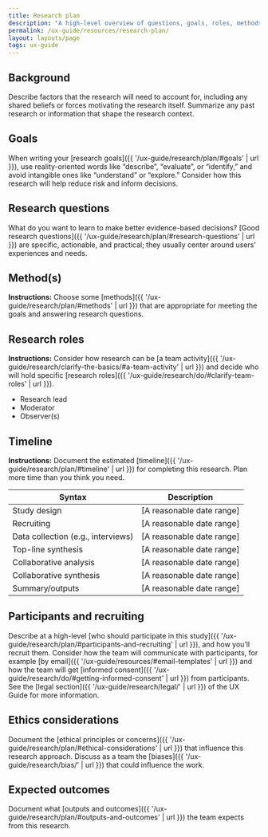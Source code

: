 ```yaml
---
title: Research plan
description: "A high-level overview of questions, goals, roles, methods, and timelines for conducting research at 18F."
permalink: /ux-guide/resources/research-plan/
layout: layouts/page
tags: ux-guide
---
```


## Background
Describe factors that the research will need to account for, including any shared beliefs or forces motivating the research itself. Summarize any past research or information that shape the research context.

## Goals
When writing your [research goals]({{ '/ux-guide/research/plan/#goals' | url }}), use reality-oriented words like “describe”, “evaluate”, or “identify,” and avoid intangible ones like “understand” or “explore.” Consider how this research will help reduce risk and inform decisions.


## Research questions
What do you want to learn to make better evidence-based decisions? [Good research questions]({{ '/ux-guide/research/plan/#research-questions' | url }}) are specific, actionable, and practical; they usually center around users' experiences and needs.


## Method(s)
**Instructions:** Choose some [methods]({{ '/ux-guide/research/plan/#methods' | url }}) that are appropriate for meeting the goals and answering research questions.


## Research roles
**Instructions:** Consider how research can be [a team activity]({{ '/ux-guide/research/clarify-the-basics/#a-team-activity' | url }}) and decide who will hold specific [research roles]({{ '/ux-guide/research/do/#clarify-team-roles' | url }}).
- Research lead
- Moderator
- Observer(s)


## Timeline
**Instructions:** Document the estimated [timeline]({{ '/ux-guide/research/plan/#timeline' | url }}) for completing this research. Plan more time than you think you need.

| Syntax      | Description |
| ----------- | ----------- |
| Study design      |  [A reasonable date range] |
| Recruiting   |  [A reasonable date range] |
| Data collection (e.g., interviews) |  [A reasonable date range] |
| Top-line synthesis   |  [A reasonable date range] |
| Collaborative analysis   |  [A reasonable date range] |
| Collaborative synthesis   |  [A reasonable date range] |
| Summary/outputs   |  [A reasonable date range] |

## Participants and recruiting
Describe at a high-level [who should participate in this study]({{ '/ux-guide/research/plan/#participants-and-recruiting' | url }}), and how you’ll recruit them. Consider how the team will communicate with participants, for example [by email]({{ '/ux-guide/resources/#email-templates' | url }}) and how the team will get [informed consent]({{ '/ux-guide/research/do/#getting-informed-consent' | url }}) from participants. See the [legal section]({{ '/ux-guide/research/legal/' | url }}) of the UX Guide for more information.

## Ethics considerations
Document the [ethical principles or concerns]({{ '/ux-guide/research/plan/#ethical-considerations' | url }}) that influence this research approach. Discuss as a team the [biases]({{ '/ux-guide/research/bias/' | url }}) that could influence the work.


## Expected outcomes
Document what [outputs and outcomes]({{ '/ux-guide/research/plan/#outputs-and-outcomes' | url }}) the team expects from this research.
